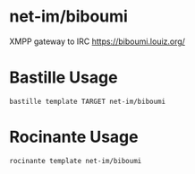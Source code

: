 # net-im/biboumi
XMPP gateway to IRC
https://biboumi.louiz.org/

# Bastille Usage
```shell
bastille template TARGET net-im/biboumi
```

# Rocinante Usage
```shell
rocinante template net-im/biboumi
```
